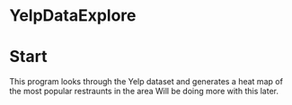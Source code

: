 # YelpDataExplore

# Start

This program looks through the Yelp dataset and generates a heat map of the most popular restraunts in the area
Will be doing more with this later. 

